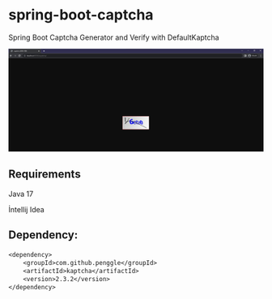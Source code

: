 # spring-boot-captcha

Spring Boot Captcha Generator and Verify with DefaultKaptcha 

![Captcha Image](src/main/resources/static/captcha.png)



Requirements
------------

Java 17

İntellij Idea

Dependency:
------------

```
<dependency>
    <groupId>com.github.penggle</groupId>
    <artifactId>kaptcha</artifactId>
    <version>2.3.2</version>
</dependency>
